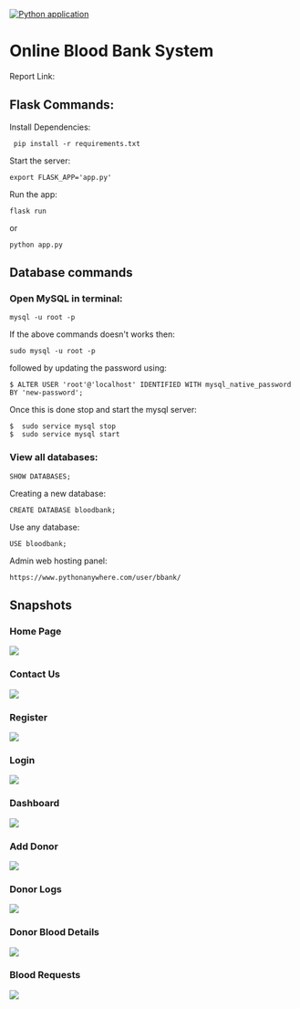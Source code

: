 [![Python application](https://github.com/laurashcherbak/BloodBank/actions/workflows/python-app.yml/badge.svg)](https://github.com/laurashcherbak/BloodBank/actions/workflows/python-app.yml)

# Online Blood Bank System
Report Link: 
## Flask Commands:
Install Dependencies:
```
 pip install -r requirements.txt
```
Start the server:
```
export FLASK_APP='app.py'
```
Run the app:
```
flask run
```
or
```
python app.py
```
## Database commands
### Open MySQL in terminal:
```
mysql -u root -p
```
If the above commands doesn't works then:
```
sudo mysql -u root -p
```
followed by updating the password using:
```
$ ALTER USER 'root'@'localhost' IDENTIFIED WITH mysql_native_password BY 'new-password';
```
Once this is done stop and start the mysql server:
```
$  sudo service mysql stop
$  sudo service mysql start
```
### View all databases:
```
SHOW DATABASES;
```
Creating a new database:
```
CREATE DATABASE bloodbank;
```
Use any database:
```
USE bloodbank;
```

Admin web hosting panel:
```
https://www.pythonanywhere.com/user/bbank/
```

## Snapshots
### Home Page
![](snapshots/home.png)
### Contact Us
![](snapshots/contact.png)
### Register
![](snapshots/register.png)
### Login
![](snapshots/login.png)
### Dashboard
![](snapshots/dashboard.png)
### Add Donor
![](snapshots/donate.png)
### Donor Logs
![](snapshots/logs.png)
### Donor Blood Details
![](snapshots/details.png)
### Blood Requests
![](snapshots/requests.png)
